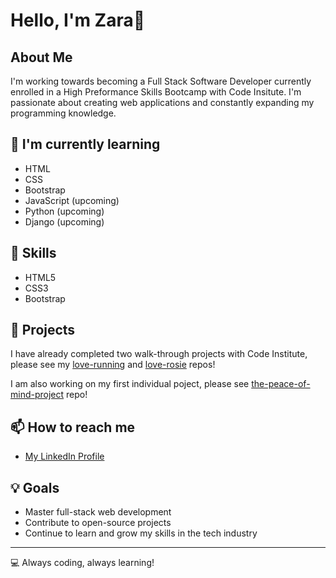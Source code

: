 # Hello, I'm Zara👋

## About Me
I'm working towards becoming a Full Stack Software Developer currently enrolled in a High Preformance Skills Bootcamp with Code Insitute. I'm passionate about creating web applications and constantly expanding my programming knowledge.

## 🌱 I'm currently learning
- HTML
- CSS
- Bootstrap
- JavaScript (upcoming)
- Python (upcoming)
- Django (upcoming)

## 💼 Skills
- HTML5
- CSS3
- Bootstrap

## 🚀 Projects

I have already completed two walk-through projects with Code Institute, please see my [love-running](https://github.com/ZASamm/love-running) and [love-rosie](https://github.com/ZASamm/love-Rosie) repos!

I am also working on my first individual poject, please see [the-peace-of-mind-project](https://github.com/ZASamm/the-peace-of-mind-project) repo!

## 📫 How to reach me
- [My LinkedIn Profile](https://www.linkedin.com/in/zara-samm-62b702169/)

## 💡 Goals
- Master full-stack web development
- Contribute to open-source projects
- Continue to learn and grow my skills in the tech industry

---

💻 Always coding, always learning!
